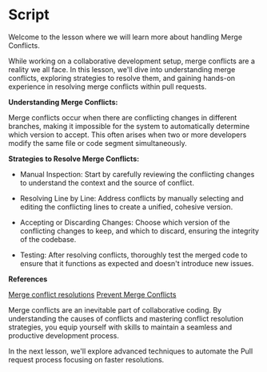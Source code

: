 # Script

Welcome to the lesson where we will learn more about handling Merge Conflicts.

While working on a collaborative development setup, merge conflicts are a reality we all face. In this lesson, we'll dive into understanding merge conflicts, exploring strategies to resolve them, and gaining hands-on experience in resolving merge conflicts within pull requests.

**Understanding Merge Conflicts:**

Merge conflicts occur when there are conflicting changes in different branches, making it impossible for the system to automatically determine which version to accept. This often arises when two or more developers modify the same file or code segment simultaneously.

**Strategies to Resolve Merge Conflicts:**

- Manual Inspection: Start by carefully reviewing the conflicting changes to understand the context and the source of conflict.

- Resolving Line by Line: Address conflicts by manually selecting and editing the conflicting lines to create a unified, cohesive version.

- Accepting or Discarding Changes: Choose which version of the conflicting changes to keep, and which to discard, ensuring the integrity of the codebase.

- Testing: After resolving conflicts, thoroughly test the merged code to ensure that it functions as expected and doesn't introduce new issues.

**References**

[Merge conflict resolutions](https://www.atlassian.com/git/tutorials/using-branches/merge-conflicts)
[Prevent Merge Conflicts](https://dev.to/github/how-to-prevent-merge-conflicts-or-at-least-have-less-of-them-109p)

Merge conflicts are an inevitable part of collaborative coding. By understanding the causes of conflicts and mastering conflict resolution strategies, you equip yourself with skills to maintain a seamless and productive development process.

In the next lesson, we'll explore advanced techniques to automate the Pull request process focusing on faster resolutions.